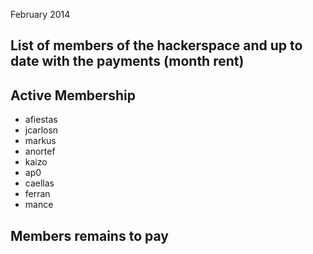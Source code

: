 February 2014 

List of members of the hackerspace and up to date with the payments (month rent)
-----------------


Active Membership
-----------------
 - afiestas
 - jcarlosn
 - markus
 - anortef
 - kaizo
 - ap0
 - caellas
 - ferran
 - mance
 
 
Members remains to pay
----------------------

